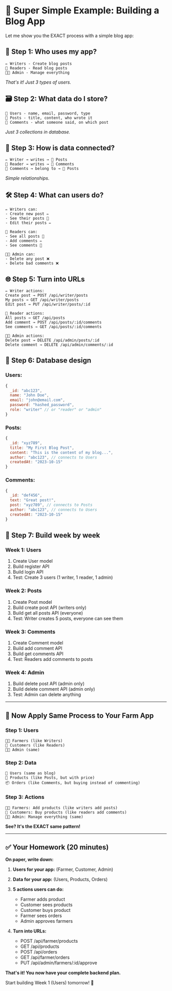 # 🎯 Super Simple Example: Building a Blog App

Let me show you the EXACT process with a simple blog app:

## 📝 **Step 1: Who uses my app?**
```
✏️ Writers - Create blog posts
👀 Readers - Read blog posts  
👨‍💼 Admin - Manage everything
```
*That's it! Just 3 types of users.*

## 🗃️ **Step 2: What data do I store?**
```
👤 Users - name, email, password, type
📝 Posts - title, content, who wrote it
💬 Comments - what someone said, on which post
```
*Just 3 collections in database.*

## 🔗 **Step 3: How is data connected?**
```
✏️ Writer → writes → 📝 Posts
👀 Reader → writes → 💬 Comments  
💬 Comments → belong to → 📝 Posts
```
*Simple relationships.*

## 🛠️ **Step 4: What can users do?**
```
✏️ Writers can:
- Create new post ✏️
- See their posts 👀
- Edit their posts ✏️

👀 Readers can:
- See all posts 👀
- Add comments ✏️
- See comments 👀

👨‍💼 Admin can:
- Delete any post ❌
- Delete bad comments ❌
```

## 🌐 **Step 5: Turn into URLs**
```
✏️ Writer actions:
Create post → POST /api/writer/posts
My posts → GET /api/writer/posts
Edit post → PUT /api/writer/posts/:id

👀 Reader actions:
All posts → GET /api/posts
Add comment → POST /api/posts/:id/comments
See comments → GET /api/posts/:id/comments

👨‍💼 Admin actions:
Delete post → DELETE /api/admin/posts/:id
Delete comment → DELETE /api/admin/comments/:id
```

## 💾 **Step 6: Database design**

### **Users:**
```javascript
{
  _id: "abc123",
  name: "John Doe",
  email: "john@email.com", 
  password: "hashed_password",
  role: "writer" // or "reader" or "admin"
}
```

### **Posts:**
```javascript
{
  _id: "xyz789",
  title: "My First Blog Post",
  content: "This is the content of my blog...",
  author: "abc123", // connects to Users
  createdAt: "2023-10-15"
}
```

### **Comments:**
```javascript
{
  _id: "def456", 
  text: "Great post!",
  post: "xyz789", // connects to Posts
  author: "abc123", // connects to Users
  createdAt: "2023-10-15"
}
```

## 🔨 **Step 7: Build week by week**

### **Week 1: Users**
1. Create User model
2. Build register API
3. Build login API
4. Test: Create 3 users (1 writer, 1 reader, 1 admin)

### **Week 2: Posts**
1. Create Post model
2. Build create post API (writers only)
3. Build get all posts API (everyone)
4. Test: Writer creates 5 posts, everyone can see them

### **Week 3: Comments**
1. Create Comment model
2. Build add comment API
3. Build get comments API
4. Test: Readers add comments to posts

### **Week 4: Admin**
1. Build delete post API (admin only)
2. Build delete comment API (admin only)
3. Test: Admin can delete anything

---

## 🎯 **Now Apply Same Process to Your Farm App**

### **Step 1: Users**
```
👨‍🌾 Farmers (like Writers)
🛒 Customers (like Readers)  
👨‍💼 Admin (same)
```

### **Step 2: Data**
```
👤 Users (same as blog)
🥕 Products (like Posts, but with price)
📦 Orders (like Comments, but buying instead of commenting)
```

### **Step 3: Actions**
```
👨‍🌾 Farmers: Add products (like writers add posts)
🛒 Customers: Buy products (like readers add comments)
👨‍💼 Admin: Manage everything (same)
```

**See? It's the EXACT same pattern!**

---

## ✅ **Your Homework (20 minutes)**

**On paper, write down:**

1. **Users for your app:** (Farmer, Customer, Admin)
2. **Data for your app:** (Users, Products, Orders)  
3. **5 actions users can do:** 
   - Farmer adds product
   - Customer sees products
   - Customer buys product
   - Farmer sees orders
   - Admin approves farmers

4. **Turn into URLs:**
   - POST /api/farmer/products
   - GET /api/products
   - POST /api/orders
   - GET /api/farmer/orders
   - PUT /api/admin/farmers/:id/approve

**That's it! You now have your complete backend plan.** 

Start building Week 1 (Users) tomorrow! 🚀 